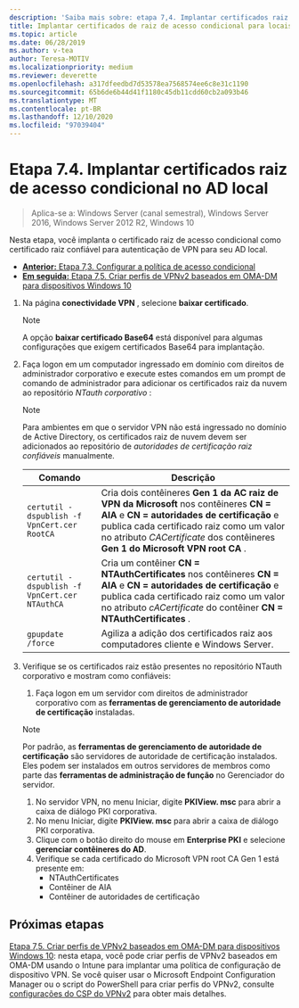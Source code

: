 ```yaml
---
description: 'Saiba mais sobre: etapa 7,4. Implantar certificados raiz de acesso condicional no AD local'
title: Implantar certificados de raiz de acesso condicional para locais AD
ms.topic: article
ms.date: 06/28/2019
ms.author: v-tea
author: Teresa-MOTIV
ms.localizationpriority: medium
ms.reviewer: deverette
ms.openlocfilehash: a317dfeedbd7d53578ea7568574ee6c8e31c1190
ms.sourcegitcommit: 65b6de6b44d41f1180c45db11cdd60cb2a093b46
ms.translationtype: MT
ms.contentlocale: pt-BR
ms.lasthandoff: 12/10/2020
ms.locfileid: "97039404"
---
```

# <a name="step-74-deploy-conditional-access-root-certificates-to-on-premises-ad"></a>Etapa 7.4. Implantar certificados raiz de acesso condicional no AD local

>Aplica-se a: Windows Server (canal semestral), Windows Server 2016, Windows Server 2012 R2, Windows 10

Nesta etapa, você implanta o certificado raiz de acesso condicional como certificado raiz confiável para autenticação de VPN para seu AD local.

- [**Anterior:** Etapa 7,3. Configurar a política de acesso condicional](vpn-config-conditional-access-policy.md)
- [**Em seguida:** Etapa 7,5. Criar perfis de VPNv2 baseados em OMA-DM para dispositivos Windows 10](vpn-create-oma-dm-based-vpnv2-profiles.md)

1. Na página **conectividade VPN** , selecione **baixar certificado**.

   >[!NOTE]
   >A opção **baixar certificado Base64** está disponível para algumas configurações que exigem certificados Base64 para implantação.

2. Faça logon em um computador ingressado em domínio com direitos de administrador corporativo e execute estes comandos em um prompt de comando de administrador para adicionar os certificados raiz da nuvem ao repositório *NTauth corporativo* :

   >[!NOTE]
   >Para ambientes em que o servidor VPN não está ingressado no domínio de Active Directory, os certificados raiz de nuvem devem ser adicionados ao repositório de _autoridades de certificação raiz confiáveis_ manualmente.

   | Comando | Descrição |
   | --- | --- |
   | `certutil -dspublish -f VpnCert.cer RootCA` | Cria dois contêineres **Gen 1 da AC raiz de VPN da Microsoft** nos contêineres **CN = AIA** e **CN = autoridades de certificação** e publica cada certificado raiz como um valor no atributo _CACertificate_ dos contêineres **Gen 1 do Microsoft VPN root CA** . |
   | `certutil -dspublish -f VpnCert.cer NTAuthCA` | Cria um contêiner **CN = NTAuthCertificates** nos contêineres **CN = AIA** e **CN = autoridades de certificação** e publica cada certificado raiz como um valor no atributo _cACertificate_ do contêiner **CN = NTAuthCertificates** . |
   | `gpupdate /force` | Agiliza a adição dos certificados raiz aos computadores cliente e Windows Server. |

3. Verifique se os certificados raiz estão presentes no repositório NTauth corporativo e mostram como confiáveis:
   1. Faça logon em um servidor com direitos de administrador corporativo com as **ferramentas de gerenciamento de autoridade de certificação** instaladas.

   >[!NOTE]
   >Por padrão, as **ferramentas de gerenciamento de autoridade de certificação** são servidores de autoridade de certificação instalados. Eles podem ser instalados em outros servidores de membros como parte das **ferramentas de administração de função** no Gerenciador do servidor.

   1. No servidor VPN, no menu Iniciar, digite **PKIView. msc** para abrir a caixa de diálogo PKI corporativa.
   1. No menu Iniciar, digite **PKIView. msc** para abrir a caixa de diálogo PKI corporativa.
   1. Clique com o botão direito do mouse em **Enterprise PKI** e selecione **gerenciar contêineres do AD**.
   1. Verifique se cada certificado do Microsoft VPN root CA Gen 1 está presente em:
      - NTAuthCertificates
      - Contêiner de AIA
      - Contêiner de autoridades de certificação

## <a name="next-steps"></a>Próximas etapas

[Etapa 7,5. Criar perfis de VPNv2 baseados em OMA-DM para dispositivos Windows 10](vpn-create-oma-dm-based-vpnv2-profiles.md): nesta etapa, você pode criar perfis de VPNv2 baseados em OMA-DM usando o Intune para implantar uma política de configuração de dispositivo VPN. Se você quiser usar o Microsoft Endpoint Configuration Manager ou o script do PowerShell para criar perfis do VPNv2, consulte [configurações do CSP do VPNv2](/windows/client-management/mdm/vpnv2-csp) para obter mais detalhes.
